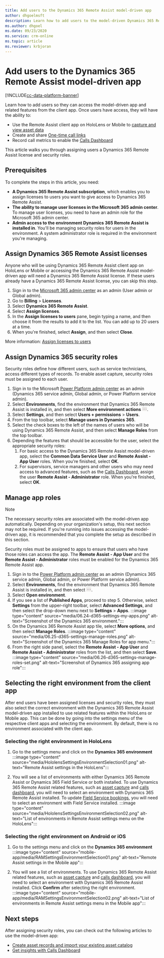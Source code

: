 ```yaml
---
title: Add users to the Dynamics 365 Remote Assist model-driven app
author: dhgoelmsft
description: Learn how to add users to the model-driven Dynamics 365 Remote Assist app.
ms.author: dhgoel
ms.date: 09/23/2020
ms.service: crm-online
ms.topic: article
ms.reviewer: krbjoran
---
```

# Add users to the Dynamics 365 Remote Assist model-driven app

[!INCLUDE[cc-data-platform-banner](../includes/cc-data-platform-banner.md)]

Learn how to add users so they can access the model-driven app and related features from the client app. Once users have access, they will have the ability to:

* Use the Remote Assist client app on HoloLens or Mobile to [capture and view asset data](./asset-capture-overview.md)
* Create and share [One-time call links](./one-time-call.md)
* Record call metrics to enable the [Calls Dashboard](./calls-dashboard.md)

This article walks you through assigning users a Dynamics 365 Remote Assist license and security roles.

## Prerequisites

To complete the steps in this article, you need:

* **A Dynamics 365 Remote Assist subscription**, which enables you to assign licenses to users you want to give access to Dynamics 365 Remote Assist.
* **The ability to manage user licenses in the Microsoft 365 admin center**. To manage user licenses, you need to have an admin role for the Microsoft 365 admin center.
* **Admin access to the environment Dynamics 365 Remote Assist is installed in**. You'll be managing security roles for users in the environment. A system administrator role is required in the environment you're managing.

## Assign Dynamics 365 Remote Assist licenses

Anyone who will be using Dynamics 365 Remote Assist client app on HoloLens or Mobile or accessing the Dynamics 365 Remote Assist model-driven app will need a Dynamics 365 Remote Assist license. If these users already have a Dynamics 365 Remote Assist license, you can skip this step.

1. Sign in to the [Microsoft 365 admin center](https://admin.microsoft.com) as an admin (User admin or Global admin).
2. Go to **Billing** > **Licenses**.
3. Select **Dynamics 365 Remote Assist**.
4. Select **Assign licenses**.
5. In the **Assign licenses to users** pane, begin typing a name, and then choose it from the results to add it to the list. You can add up to 20 users at a time.
6. When you're finished, select **Assign**, and then select **Close**.

More information: [Assign licenses to users](https://docs.microsoft.com/microsoft-365/admin/manage/assign-licenses-to-users)

## Assign Dynamics 365 security roles

Security roles define how different users, such as service technicians, access different types of records. To enable asset capture, security roles must be assigned to each user.

1. Sign in to the Microsoft [Power Platform admin center](https://admin.powerplatform.com) as an admin (Dynamics 365 service admin, Global admin, or Power Platform service admin).
2. Select **Environments**, find the environment that Dynamics 365 Remote Assist is installed in, and then select **More environment actions** !["More environment actions"](./media/ellipsis.png "More environment actions").
3. Select **Settings**, and then select **Users + permissions** > **Users**.
4. From the top toolbar, select **Manage users in Dynamics 365**.
5. Select the check boxes to the left of the names of users who will be using Dynamics 365 Remote Assist, and then select **Manage Roles** from the top toolbar.
6. Depending the features that should be accessible for the user, select the appropriate security roles:
    1. For basic access to the Dynamics 365 Remote Assist model-driven app, select the **Common Data Service User** and **Remote Assist - App User** roles. When you're finished, select **OK**.
    1. For supervisors, service managers and other users who may need access to advanced features, such as the [Calls Dashboard](./calls-dashboard.md), assign the user **Remote Assist - Administrator** role. When you're finished, select **OK**.

## Manage app roles

> [!Note]
> The necessary security roles are associated with the model-driven app automatically. Depending on your organization's setup, this next section may not be required. If you're running into issues accessing the model-driven app, it is recommended that you complete the setup as described in this section.

Security roles must be assigned to apps to ensure that users who have those roles can access the app. The **Remote Assist - App User** and the **Remote Assist - Administrator** roles must be enabled for the Dynamics 365 Remote Assist app.

1. Sign in to the [Power Platform admin center](https://admin.powerplatform.com) as an admin (Dynamics 365 service admin, Global admin, or Power Platform service admin).
2. Select **Environments**, find the environment that Dynamics 365 Remote Assist is installed in, and then select !["More environment actions"](./media/ellipsis.png "More environment actions").
3. Select **Open environment**.
4. If you see a list of **Published Apps**, proceed to step 5. Otherwise, select **Settings** from the upper-right toolbar, select **Advanced Settings**, and then select the drop-down menu next to **Settings** > **Apps**.
:::image type="content" source="media/06.24-d365-settings-my-apps.png" alt-text="Screenshot of the Dynamics 365 environment.":::
5. On the Dynamics 365 Remote Assist app tile, select **More options**, and then select **Manage Roles**.
:::image type="content" source="media/06.25-d365-settings-manage-roles.png" alt-text="Screenshot of the Dynamics 365 Manage Roles for app menu.":::
6. From the right side panel, select the **Remote Assist - App User** and **Remote Assist - Administrator** roles from the list, and then select **Save**.
:::image type="content" source="media/06.26-d365-settings-manage-roles-set.png" alt-text="Screenshot of Dynamics 365 assigning app role":::

## Selecting the right environment from the client app

After end users have been assigned licenses and security roles, they must also select the correct environment with the Dynamics 365 Remote Assist model-driven app installed to use related features within the HoloLens or Mobile app. This can be done by going into the settings menu of the respective client apps and selecting the environment. By default, there is no environment associated with the client app.

### Selecting the right environment in HoloLens

1. Go to the settings menu and click on the **Dynamics 365 environment** :::image type="content" source="media/HololensSettingsEnvironmentSelection01.png" alt-text="Remote Assist settings in the HoloLens":::

1. You will see a list of environments with either Dynamics 365 Remote Assist or Dynamics 365 Field Service or both installed. To use Dynamics 365 Remote Assist related features, such as [asset capture](./asset-capture-photos.md) and [calls dashboard](./calls-dashboard.md), you will need to select an environment with Dynamics 365 Remote Assist installed. To update [Field Service bookings](./update-field-service-booking-hololens.md), you will need to select an environment with Field Service installed. :::image type="content" source="media/HololensSettingsEnvironmentSelection02.png" alt-text="List of environments in Remote Assist settings menu on the HoloLens":::

### Selecting the right environment on Android or iOS

1. Go to the settings menu and click on the **Dynamics 365 environment**\
:::image type="content" source="mobile-app/media/RAMSettingsEnvironmentSelection01.png" alt-text="Remote Assist settings in the Mobile app":::

1. You will see a list of environments. To use Dynamics 365 Remote Assist related features, such as [asset capture](./asset-capture-photos.md) and [calls dashboard](./calls-dashboard.md), you will need to select an environment with Dynamics 365 Remote Assist installed. Click **Confirm** after selecting the right environment.\
:::image type="content" source="mobile-app/media/RAMSettingsEnvironmentSelection02.png" alt-text="List of environments in Remote Assist settings menu in the Mobile app":::

## Next steps

After assigning security roles, you can check out the following articles to use the model-driven app:

* [Create asset records and import your existing asset catalog](./asset-capture-create-asset.md)
* [Get insights with Calls Dashboard](./calls-dashboard.md)
